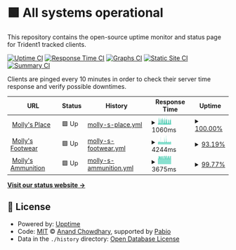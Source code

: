 # <!--live status--> **🟩 All systems operational**

This repository contains the open-source uptime monitor and status page for Trident1 tracked clients.

[![Uptime CI](https://github.com/cmatosbc/t1-uptime/workflows/Uptime%20CI/badge.svg)](https://github.com/cmatosbc/t1-uptime/actions?query=workflow%3A%22Uptime+CI%22)
[![Response Time CI](https://github.com/cmatosbc/t1-uptime/workflows/Response%20Time%20CI/badge.svg)](https://github.com/cmatosbc/t1-uptime/actions?query=workflow%3A%22Response+Time+CI%22)
[![Graphs CI](https://github.com/cmatosbc/t1-uptime/workflows/Graphs%20CI/badge.svg)](https://github.com/cmatosbc/t1-uptime/actions?query=workflow%3A%22Graphs+CI%22)
[![Static Site CI](https://github.com/cmatosbc/t1-uptime/workflows/Static%20Site%20CI/badge.svg)](https://github.com/cmatosbc/t1-uptime/actions?query=workflow%3A%22Static+Site+CI%22)
[![Summary CI](https://github.com/cmatosbc/t1-uptime/workflows/Summary%20CI/badge.svg)](https://github.com/cmatosbc/t1-uptime/actions?query=workflow%3A%22Summary+CI%22)

Clients are pinged every 10 minutes in order to check their server time response and verify possible downtimes.

<!--start: status pages-->
<!-- This summary is generated by Upptime (https://github.com/upptime/upptime) -->
<!-- Do not edit this manually, your changes will be overwritten -->
<!-- prettier-ignore -->
| URL | Status | History | Response Time | Uptime |
| --- | ------ | ------- | ------------- | ------ |
| <img alt="" src="https://icons.duckduckgo.com/ip3/www.mollys.com.ico" height="13"> [Molly's Place](https://www.mollys.com) | 🟩 Up | [molly-s-place.yml](https://github.com/cmatosbc/t1-uptime/commits/HEAD/history/molly-s-place.yml) | <details><summary><img alt="Response time graph" src="./graphs/molly-s-place/response-time-week.png" height="20"> 1060ms</summary><br><a href="https://cmatosbc.github.io/t1-uptime/history/molly-s-place"><img alt="Response time 1313" src="https://img.shields.io/endpoint?url=https%3A%2F%2Fraw.githubusercontent.com%2Fcmatosbc%2Ft1-uptime%2FHEAD%2Fapi%2Fmolly-s-place%2Fresponse-time.json"></a><br><a href="https://cmatosbc.github.io/t1-uptime/history/molly-s-place"><img alt="24-hour response time 1016" src="https://img.shields.io/endpoint?url=https%3A%2F%2Fraw.githubusercontent.com%2Fcmatosbc%2Ft1-uptime%2FHEAD%2Fapi%2Fmolly-s-place%2Fresponse-time-day.json"></a><br><a href="https://cmatosbc.github.io/t1-uptime/history/molly-s-place"><img alt="7-day response time 1060" src="https://img.shields.io/endpoint?url=https%3A%2F%2Fraw.githubusercontent.com%2Fcmatosbc%2Ft1-uptime%2FHEAD%2Fapi%2Fmolly-s-place%2Fresponse-time-week.json"></a><br><a href="https://cmatosbc.github.io/t1-uptime/history/molly-s-place"><img alt="30-day response time 1311" src="https://img.shields.io/endpoint?url=https%3A%2F%2Fraw.githubusercontent.com%2Fcmatosbc%2Ft1-uptime%2FHEAD%2Fapi%2Fmolly-s-place%2Fresponse-time-month.json"></a><br><a href="https://cmatosbc.github.io/t1-uptime/history/molly-s-place"><img alt="1-year response time 1313" src="https://img.shields.io/endpoint?url=https%3A%2F%2Fraw.githubusercontent.com%2Fcmatosbc%2Ft1-uptime%2FHEAD%2Fapi%2Fmolly-s-place%2Fresponse-time-year.json"></a></details> | <details><summary><a href="https://cmatosbc.github.io/t1-uptime/history/molly-s-place">100.00%</a></summary><a href="https://cmatosbc.github.io/t1-uptime/history/molly-s-place"><img alt="All-time uptime 99.54%" src="https://img.shields.io/endpoint?url=https%3A%2F%2Fraw.githubusercontent.com%2Fcmatosbc%2Ft1-uptime%2FHEAD%2Fapi%2Fmolly-s-place%2Fuptime.json"></a><br><a href="https://cmatosbc.github.io/t1-uptime/history/molly-s-place"><img alt="24-hour uptime 100.00%" src="https://img.shields.io/endpoint?url=https%3A%2F%2Fraw.githubusercontent.com%2Fcmatosbc%2Ft1-uptime%2FHEAD%2Fapi%2Fmolly-s-place%2Fuptime-day.json"></a><br><a href="https://cmatosbc.github.io/t1-uptime/history/molly-s-place"><img alt="7-day uptime 100.00%" src="https://img.shields.io/endpoint?url=https%3A%2F%2Fraw.githubusercontent.com%2Fcmatosbc%2Ft1-uptime%2FHEAD%2Fapi%2Fmolly-s-place%2Fuptime-week.json"></a><br><a href="https://cmatosbc.github.io/t1-uptime/history/molly-s-place"><img alt="30-day uptime 99.53%" src="https://img.shields.io/endpoint?url=https%3A%2F%2Fraw.githubusercontent.com%2Fcmatosbc%2Ft1-uptime%2FHEAD%2Fapi%2Fmolly-s-place%2Fuptime-month.json"></a><br><a href="https://cmatosbc.github.io/t1-uptime/history/molly-s-place"><img alt="1-year uptime 99.54%" src="https://img.shields.io/endpoint?url=https%3A%2F%2Fraw.githubusercontent.com%2Fcmatosbc%2Ft1-uptime%2FHEAD%2Fapi%2Fmolly-s-place%2Fuptime-year.json"></a></details>
| <img alt="" src="https://icons.duckduckgo.com/ip3/mollys.com.ico" height="13"> [Molly's Footwear](https://mollys.com/shop/?yith_wcan=1&product_cat=footwear&inventory=1450) | 🟩 Up | [molly-s-footwear.yml](https://github.com/cmatosbc/t1-uptime/commits/HEAD/history/molly-s-footwear.yml) | <details><summary><img alt="Response time graph" src="./graphs/molly-s-footwear/response-time-week.png" height="20"> 4244ms</summary><br><a href="https://cmatosbc.github.io/t1-uptime/history/molly-s-footwear"><img alt="Response time 3680" src="https://img.shields.io/endpoint?url=https%3A%2F%2Fraw.githubusercontent.com%2Fcmatosbc%2Ft1-uptime%2FHEAD%2Fapi%2Fmolly-s-footwear%2Fresponse-time.json"></a><br><a href="https://cmatosbc.github.io/t1-uptime/history/molly-s-footwear"><img alt="24-hour response time 4147" src="https://img.shields.io/endpoint?url=https%3A%2F%2Fraw.githubusercontent.com%2Fcmatosbc%2Ft1-uptime%2FHEAD%2Fapi%2Fmolly-s-footwear%2Fresponse-time-day.json"></a><br><a href="https://cmatosbc.github.io/t1-uptime/history/molly-s-footwear"><img alt="7-day response time 4244" src="https://img.shields.io/endpoint?url=https%3A%2F%2Fraw.githubusercontent.com%2Fcmatosbc%2Ft1-uptime%2FHEAD%2Fapi%2Fmolly-s-footwear%2Fresponse-time-week.json"></a><br><a href="https://cmatosbc.github.io/t1-uptime/history/molly-s-footwear"><img alt="30-day response time 3680" src="https://img.shields.io/endpoint?url=https%3A%2F%2Fraw.githubusercontent.com%2Fcmatosbc%2Ft1-uptime%2FHEAD%2Fapi%2Fmolly-s-footwear%2Fresponse-time-month.json"></a><br><a href="https://cmatosbc.github.io/t1-uptime/history/molly-s-footwear"><img alt="1-year response time 3680" src="https://img.shields.io/endpoint?url=https%3A%2F%2Fraw.githubusercontent.com%2Fcmatosbc%2Ft1-uptime%2FHEAD%2Fapi%2Fmolly-s-footwear%2Fresponse-time-year.json"></a></details> | <details><summary><a href="https://cmatosbc.github.io/t1-uptime/history/molly-s-footwear">93.19%</a></summary><a href="https://cmatosbc.github.io/t1-uptime/history/molly-s-footwear"><img alt="All-time uptime 91.58%" src="https://img.shields.io/endpoint?url=https%3A%2F%2Fraw.githubusercontent.com%2Fcmatosbc%2Ft1-uptime%2FHEAD%2Fapi%2Fmolly-s-footwear%2Fuptime.json"></a><br><a href="https://cmatosbc.github.io/t1-uptime/history/molly-s-footwear"><img alt="24-hour uptime 91.15%" src="https://img.shields.io/endpoint?url=https%3A%2F%2Fraw.githubusercontent.com%2Fcmatosbc%2Ft1-uptime%2FHEAD%2Fapi%2Fmolly-s-footwear%2Fuptime-day.json"></a><br><a href="https://cmatosbc.github.io/t1-uptime/history/molly-s-footwear"><img alt="7-day uptime 93.19%" src="https://img.shields.io/endpoint?url=https%3A%2F%2Fraw.githubusercontent.com%2Fcmatosbc%2Ft1-uptime%2FHEAD%2Fapi%2Fmolly-s-footwear%2Fuptime-week.json"></a><br><a href="https://cmatosbc.github.io/t1-uptime/history/molly-s-footwear"><img alt="30-day uptime 91.58%" src="https://img.shields.io/endpoint?url=https%3A%2F%2Fraw.githubusercontent.com%2Fcmatosbc%2Ft1-uptime%2FHEAD%2Fapi%2Fmolly-s-footwear%2Fuptime-month.json"></a><br><a href="https://cmatosbc.github.io/t1-uptime/history/molly-s-footwear"><img alt="1-year uptime 91.58%" src="https://img.shields.io/endpoint?url=https%3A%2F%2Fraw.githubusercontent.com%2Fcmatosbc%2Ft1-uptime%2FHEAD%2Fapi%2Fmolly-s-footwear%2Fuptime-year.json"></a></details>
| <img alt="" src="https://icons.duckduckgo.com/ip3/mollys.com.ico" height="13"> [Molly's Ammunition](https://mollys.com/shop/?yith_wcan=1&product_cat=Shooting-ammunition&inventory=1450) | 🟩 Up | [molly-s-ammunition.yml](https://github.com/cmatosbc/t1-uptime/commits/HEAD/history/molly-s-ammunition.yml) | <details><summary><img alt="Response time graph" src="./graphs/molly-s-ammunition/response-time-week.png" height="20"> 3675ms</summary><br><a href="https://cmatosbc.github.io/t1-uptime/history/molly-s-ammunition"><img alt="Response time 3274" src="https://img.shields.io/endpoint?url=https%3A%2F%2Fraw.githubusercontent.com%2Fcmatosbc%2Ft1-uptime%2FHEAD%2Fapi%2Fmolly-s-ammunition%2Fresponse-time.json"></a><br><a href="https://cmatosbc.github.io/t1-uptime/history/molly-s-ammunition"><img alt="24-hour response time 3713" src="https://img.shields.io/endpoint?url=https%3A%2F%2Fraw.githubusercontent.com%2Fcmatosbc%2Ft1-uptime%2FHEAD%2Fapi%2Fmolly-s-ammunition%2Fresponse-time-day.json"></a><br><a href="https://cmatosbc.github.io/t1-uptime/history/molly-s-ammunition"><img alt="7-day response time 3675" src="https://img.shields.io/endpoint?url=https%3A%2F%2Fraw.githubusercontent.com%2Fcmatosbc%2Ft1-uptime%2FHEAD%2Fapi%2Fmolly-s-ammunition%2Fresponse-time-week.json"></a><br><a href="https://cmatosbc.github.io/t1-uptime/history/molly-s-ammunition"><img alt="30-day response time 3274" src="https://img.shields.io/endpoint?url=https%3A%2F%2Fraw.githubusercontent.com%2Fcmatosbc%2Ft1-uptime%2FHEAD%2Fapi%2Fmolly-s-ammunition%2Fresponse-time-month.json"></a><br><a href="https://cmatosbc.github.io/t1-uptime/history/molly-s-ammunition"><img alt="1-year response time 3274" src="https://img.shields.io/endpoint?url=https%3A%2F%2Fraw.githubusercontent.com%2Fcmatosbc%2Ft1-uptime%2FHEAD%2Fapi%2Fmolly-s-ammunition%2Fresponse-time-year.json"></a></details> | <details><summary><a href="https://cmatosbc.github.io/t1-uptime/history/molly-s-ammunition">99.77%</a></summary><a href="https://cmatosbc.github.io/t1-uptime/history/molly-s-ammunition"><img alt="All-time uptime 97.85%" src="https://img.shields.io/endpoint?url=https%3A%2F%2Fraw.githubusercontent.com%2Fcmatosbc%2Ft1-uptime%2FHEAD%2Fapi%2Fmolly-s-ammunition%2Fuptime.json"></a><br><a href="https://cmatosbc.github.io/t1-uptime/history/molly-s-ammunition"><img alt="24-hour uptime 100.00%" src="https://img.shields.io/endpoint?url=https%3A%2F%2Fraw.githubusercontent.com%2Fcmatosbc%2Ft1-uptime%2FHEAD%2Fapi%2Fmolly-s-ammunition%2Fuptime-day.json"></a><br><a href="https://cmatosbc.github.io/t1-uptime/history/molly-s-ammunition"><img alt="7-day uptime 99.77%" src="https://img.shields.io/endpoint?url=https%3A%2F%2Fraw.githubusercontent.com%2Fcmatosbc%2Ft1-uptime%2FHEAD%2Fapi%2Fmolly-s-ammunition%2Fuptime-week.json"></a><br><a href="https://cmatosbc.github.io/t1-uptime/history/molly-s-ammunition"><img alt="30-day uptime 97.85%" src="https://img.shields.io/endpoint?url=https%3A%2F%2Fraw.githubusercontent.com%2Fcmatosbc%2Ft1-uptime%2FHEAD%2Fapi%2Fmolly-s-ammunition%2Fuptime-month.json"></a><br><a href="https://cmatosbc.github.io/t1-uptime/history/molly-s-ammunition"><img alt="1-year uptime 97.85%" src="https://img.shields.io/endpoint?url=https%3A%2F%2Fraw.githubusercontent.com%2Fcmatosbc%2Ft1-uptime%2FHEAD%2Fapi%2Fmolly-s-ammunition%2Fuptime-year.json"></a></details>

<!--end: status pages-->

[**Visit our status website →**](https://cmatosbc.github.io/t1-uptime)

## 📄 License

- Powered by: [Upptime](https://github.com/upptime/upptime)
- Code: [MIT](./LICENSE) © [Anand Chowdhary](https://anandchowdhary.com), supported by [Pabio](https://pabio.com)
- Data in the `./history` directory: [Open Database License](https://opendatacommons.org/licenses/odbl/1-0/)
